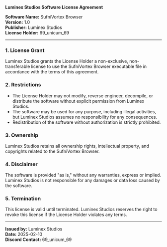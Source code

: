 **Luminex Studios Software License Agreement**

**Software Name:** SufniVortex Browser  
**Version:** 1.0  
**Publisher:** Luminex Studios  
**License Holder:** 69_unicum_69  

---

### 1. License Grant
Luminex Studios grants the License Holder a non-exclusive, non-transferable license to use the SufniVortex Browser executable file in accordance with the terms of this agreement.

### 2. Restrictions
- The License Holder may not modify, reverse engineer, decompile, or distribute the software without explicit permission from Luminex Studios.
- The software may be used for any purpose, including illegal activities, but Luminex Studios assumes no responsibility for any consequences.
- Redistribution of the software without authorization is strictly prohibited.

### 3. Ownership
Luminex Studios retains all ownership rights, intellectual property, and copyrights related to the SufniVortex Browser.

### 4. Disclaimer
The software is provided "as is," without any warranties, express or implied. Luminex Studios is not responsible for any damages or data loss caused by the software.

### 5. Termination
This license is valid until terminated. Luminex Studios reserves the right to revoke this license if the License Holder violates any terms.

---

**Issued by:** Luminex Studios  
**Date:** 2025-02-10  
**Discord Contact:** 69_unicum_69

